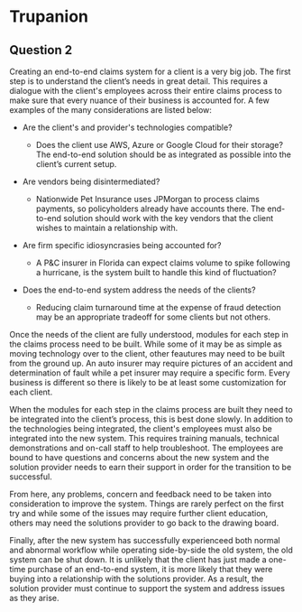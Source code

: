 # Trupanion

## Question 2

  Creating an end-to-end claims system for a client is a very big job. The first step is to understand the client’s needs in great detail. This requires a dialogue with the client's employees across their entire claims process to make sure that every nuance of their business is accounted for. A few examples of the many considerations are listed below:

* Are the client's and provider's technologies compatible?
  - Does the client use AWS, Azure or Google Cloud for their storage? The end-to-end solution should be as integrated as possible into the client’s current setup.

* Are vendors being disintermediated?

  - Nationwide Pet Insurance uses JPMorgan to process claims payments, so policyholders already have accounts there. The end-to-end solution should work with the key vendors that the client wishes to maintain a relationship with.

* Are firm specific idiosyncrasies being accounted for?

  - A P&C insurer in Florida can expect claims volume to spike following a hurricane, is the system built to handle this kind of fluctuation?

* Does the end-to-end system address the needs of the clients?

  - Reducing claim turnaround time at the expense of fraud detection may be an appropriate tradeoff for some clients but not others.


Once the needs of the client are fully understood, modules for each step in the claims process need to be built. While some of it may be as simple as moving technology over to the client, other feautures may need to be built from the ground up. An auto insurer may require pictures of an accident and determination of fault while a pet insurer may require a specific form. Every business is different so there is likely to be at least some customization for each client.  

When the modules for each step in the claims process are built they need to be integrated into the client’s process, this is best done slowly. In addition to the technologies being integrated, the client's employees must also be integrated into the new system. This requires training manuals, technical demonstrations and on-call staff to help troubleshoot. The employees are bound to have questions and concerns about the new system and the solution provider needs to earn their support in order for the transition to be successful.  

From here, any problems, concern and feedback need to be taken into consideration to improve the system. Things are rarely perfect on the first try and while some of the issues may require further client education, others may need the solutions provider to go back to the drawing board. 

Finally, after the new system has successfully experienceed both normal and abnormal workflow while operating side-by-side the old system, the old system can be shut down. It is unlikely that the client has just made a one-time purchase of an end-to-end system, it is more likely that they were buying into a relationship with the solutions provider. As a result, the solution provider must continue to support the system and address issues as they arise. 
